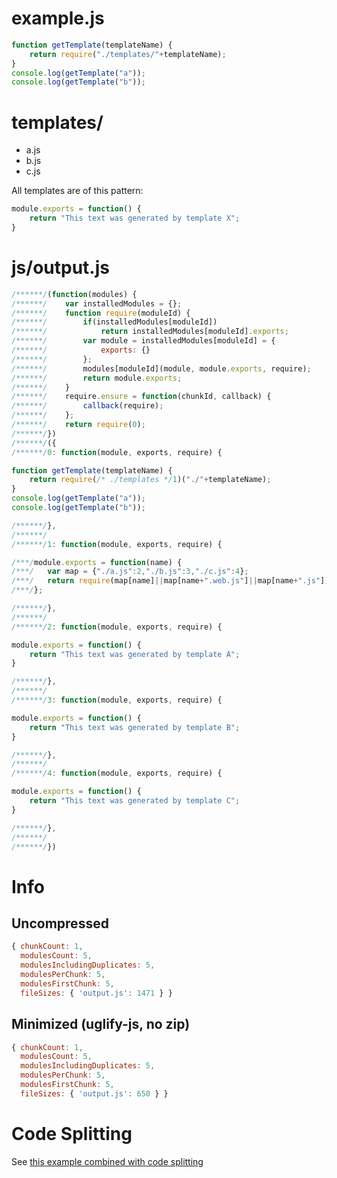 # example.js

``` javascript
function getTemplate(templateName) {
	return require("./templates/"+templateName);
}
console.log(getTemplate("a"));
console.log(getTemplate("b"));
```

# templates/

* a.js
* b.js
* c.js

All templates are of this pattern:

``` javascript
module.exports = function() {
	return "This text was generated by template X";
}
```

# js/output.js

``` javascript
/******/(function(modules) {
/******/	var installedModules = {};
/******/	function require(moduleId) {
/******/		if(installedModules[moduleId])
/******/			return installedModules[moduleId].exports;
/******/		var module = installedModules[moduleId] = {
/******/			exports: {}
/******/		};
/******/		modules[moduleId](module, module.exports, require);
/******/		return module.exports;
/******/	}
/******/	require.ensure = function(chunkId, callback) {
/******/		callback(require);
/******/	};
/******/	return require(0);
/******/})
/******/({
/******/0: function(module, exports, require) {

function getTemplate(templateName) {
	return require(/* ./templates */1)("./"+templateName);
}
console.log(getTemplate("a"));
console.log(getTemplate("b"));

/******/},
/******/
/******/1: function(module, exports, require) {

/***/module.exports = function(name) {
/***/	var map = {"./a.js":2,"./b.js":3,"./c.js":4};
/***/	return require(map[name]||map[name+".web.js"]||map[name+".js"]);
/***/};

/******/},
/******/
/******/2: function(module, exports, require) {

module.exports = function() {
	return "This text was generated by template A";
}

/******/},
/******/
/******/3: function(module, exports, require) {

module.exports = function() {
	return "This text was generated by template B";
}

/******/},
/******/
/******/4: function(module, exports, require) {

module.exports = function() {
	return "This text was generated by template C";
}

/******/},
/******/
/******/})
```

# Info

## Uncompressed

``` javascript
{ chunkCount: 1,
  modulesCount: 5,
  modulesIncludingDuplicates: 5,
  modulesPerChunk: 5,
  modulesFirstChunk: 5,
  fileSizes: { 'output.js': 1471 } }
```

## Minimized (uglify-js, no zip)

``` javascript
{ chunkCount: 1,
  modulesCount: 5,
  modulesIncludingDuplicates: 5,
  modulesPerChunk: 5,
  modulesFirstChunk: 5,
  fileSizes: { 'output.js': 650 } }
```

# Code Splitting

See [this example combined with code splitting](code-splitted-require.context)
